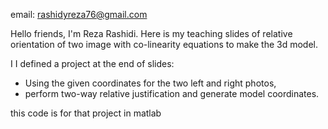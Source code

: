 email: rashidyreza76@gmail.com

Hello friends, I'm Reza Rashidi. Here is my teaching slides of relative orientation of two image with co-linearity equations to make the 3d model.

I I defined a project at the end of slides:

* Using the given coordinates for the two left and right photos,
* perform two-way relative justification and generate model coordinates.

this code is for that project in matlab
